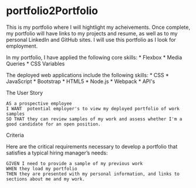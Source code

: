 # portfolio2Portfolio



This is my portfolio where I will hightlight my acheivements. Once complete, my portfolio will have links to my projects and resume, as well as to my personal LinkedIn and GitHub sites. I will use this portfolio as I look for employment.

In my portfolio, I have applied the following core skills:
    * Flexbox
    * Media Queries
    * CSS Variables
    
The deployed web applications include the following skills:
    * CSS
    * JavaScript
    * Bootstrap
    * HTML5
    * Node.js
    * Webpack
    * API's




The User Story

```
AS a prospective employee
I WANT  potential employer's to view my deployed portfolio of work samples
SO THAT they can review samples of my work and assess whether I'm a good candidate for an open position.
```


Criteria

Here are the critical requirements necessary to develop a portfolio that satisfies a typical hiring manager’s needs:

```
GIVEN I need to provide a sample of my previous work
WHEN they load my portfolio
THEN they are presented with my personal information, and links to sections about me and my work.
